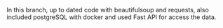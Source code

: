 In this branch, up to dated code with beautifulsoup and requests, also included postgreSQL with docker and used Fast API for access the data.

